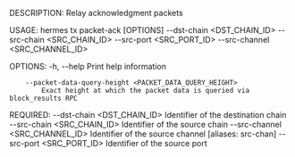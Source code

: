 DESCRIPTION:
Relay acknowledgment packets

USAGE:
    hermes tx packet-ack [OPTIONS] --dst-chain <DST_CHAIN_ID> --src-chain <SRC_CHAIN_ID> --src-port <SRC_PORT_ID> --src-channel <SRC_CHANNEL_ID>

OPTIONS:
    -h, --help
            Print help information

        --packet-data-query-height <PACKET_DATA_QUERY_HEIGHT>
            Exact height at which the packet data is queried via block_results RPC

REQUIRED:
        --dst-chain <DST_CHAIN_ID>        Identifier of the destination chain
        --src-chain <SRC_CHAIN_ID>        Identifier of the source chain
        --src-channel <SRC_CHANNEL_ID>    Identifier of the source channel [aliases: src-chan]
        --src-port <SRC_PORT_ID>          Identifier of the source port
